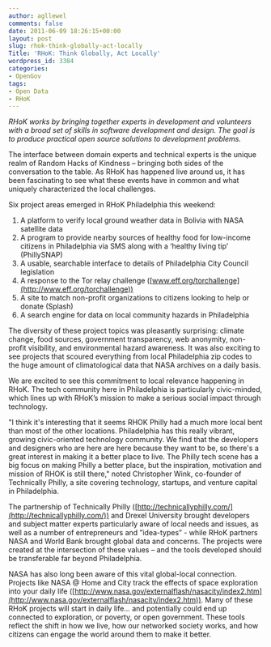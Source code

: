 ```yaml
---
author: agllewel
comments: false
date: 2011-06-09 18:26:15+00:00
layout: post
slug: rhok-think-globally-act-locally
Title: 'RHoK: Think Globally, Act Locally'
wordpress_id: 3384
categories:
- OpenGov
tags:
- Open Data
- RHoK
---
```


_RHoK works by bringing together experts in development and volunteers with a broad set of skills in software development and design. The goal is to produce practical open source solutions to development problems._

The interface between domain experts and technical experts is the unique realm of Random Hacks of Kindness – bringing both sides of the conversation to the table. As RHoK has happened live around us, it has been fascinating to see what these events have in common and what uniquely characterized the local challenges.

Six project areas emerged in RHoK Philadelphia this weekend:
1. A platform to verify local ground weather data in Bolivia with NASA satellite data
2. A program to provide nearby sources of healthy food for low-income citizens in Philadelphia via SMS along with a ‘healthy living tip’ (PhillySNAP)
3. A usable, searchable interface to details of Philadelphia City Council legislation
4. A response to the Tor relay challenge ([www.eff.org/torchallenge](http://www.eff.org/torchallenge))
5. A site to match non-profit organizations to citizens looking to help or donate (Splash)
6. A search engine for data on local community hazards in Philadelphia

The diversity of these project topics was pleasantly surprising: climate change, food sources, government transparency, web anonymity, non-profit visibility, and environmental hazard awareness. It was also exciting to see projects that scoured everything from local Philadelphia zip codes to the huge amount of climatological data that NASA archives on a daily basis.

We are excited to see this commitment to local relevance happening in RHoK. The tech community here in Philadelphia is particularly civic-minded, which lines up with RHoK’s mission to make a serious social impact through technology.

"I think it's interesting that it seems RHOK Philly had a much more local bent than most of the other locations. Philadelphia has this really vibrant, growing civic-oriented technology community. We find that the developers and designers who are here are here because they want to be, so there's a great interest in making it a better place to live. The Philly tech scene has a big focus on making Philly a better place, but the inspiration, motivation and mission of RHOK is still there," noted Christopher Wink, co-founder of Technically Philly, a site covering technology, startups, and venture capital in Philadelphia.

The partnership of Technically Philly ([http://technicallyphilly.com/](http://technicallyphilly.com/)) and Drexel University brought developers and subject matter experts particularly aware of local needs and issues, as well as a number of entrepreneurs and ”idea-types” - while RHoK partners NASA and World Bank brought global data and concerns. The projects were created at the intersection of these values – and the tools developed should be transferable far beyond Philadelphia.

NASA has also long been aware of this vital global-local connection. Projects like NASA @ Home and City track the effects of space exploration into your daily life ([http://www.nasa.gov/externalflash/nasacity/index2.htm](http://www.nasa.gov/externalflash/nasacity/index2.htm)). Many of these RHoK projects will start in daily life… and potentially could end up connected to exploration, or poverty, or open government. These tools reflect the shift in how we live, how our networked society works, and how citizens can engage the world around them to make it better.
